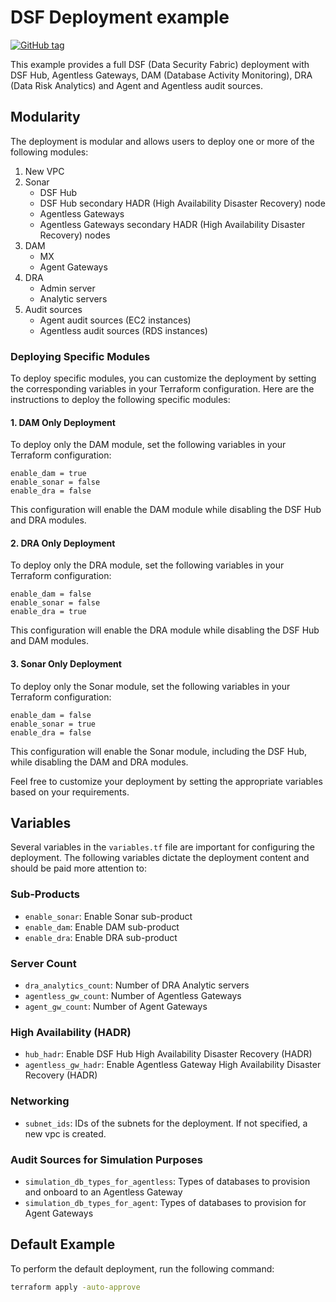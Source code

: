 # DSF Deployment example
[![GitHub tag](https://img.shields.io/github/v/tag/imperva/dsfkit.svg)](https://github.com/imperva/dsfkit/tags)

This example provides a full DSF (Data Security Fabric) deployment with DSF Hub, Agentless Gateways, DAM (Database Activity Monitoring), DRA (Data Risk Analytics) and Agent and Agentless audit sources.

## Modularity
The deployment is modular and allows users to deploy one or more of the following modules:

1. New VPC
2. Sonar
   - DSF Hub
   - DSF Hub secondary HADR (High Availability Disaster Recovery) node
   - Agentless Gateways
   - Agentless Gateways secondary HADR (High Availability Disaster Recovery) nodes
3. DAM
   - MX
   - Agent Gateways
4. DRA
   - Admin server
   - Analytic servers
5. Audit sources
   - Agent audit sources (EC2 instances)
   - Agentless audit sources (RDS instances)

### Deploying Specific Modules

To deploy specific modules, you can customize the deployment by setting the corresponding variables in your Terraform configuration. Here are the instructions to deploy the following specific modules:

#### 1. DAM Only Deployment

To deploy only the DAM module, set the following variables in your Terraform configuration:
```
enable_dam = true
enable_sonar = false
enable_dra = false
```

This configuration will enable the DAM module while disabling the DSF Hub and DRA modules.

#### 2. DRA Only Deployment

To deploy only the DRA module, set the following variables in your Terraform configuration:
```
enable_dam = false
enable_sonar = false
enable_dra = true
```

This configuration will enable the DRA module while disabling the DSF Hub and DAM modules.

#### 3. Sonar Only Deployment

To deploy only the Sonar module, set the following variables in your Terraform configuration:
```
enable_dam = false
enable_sonar = true
enable_dra = false
```

This configuration will enable the Sonar module, including the DSF Hub, while disabling the DAM and DRA modules.

Feel free to customize your deployment by setting the appropriate variables based on your requirements.


## Variables
Several variables in the `variables.tf` file are important for configuring the deployment. The following variables dictate the deployment content and should be paid more attention to:

### Sub-Products
- `enable_sonar`: Enable Sonar sub-product
- `enable_dam`: Enable DAM sub-product
- `enable_dra`: Enable DRA sub-product

### Server Count
- `dra_analytics_count`: Number of DRA Analytic servers
- `agentless_gw_count`: Number of Agentless Gateways
- `agent_gw_count`: Number of Agent Gateways

### High Availability (HADR)
- `hub_hadr`: Enable DSF Hub High Availability Disaster Recovery (HADR)
- `agentless_gw_hadr`: Enable Agentless Gateway High Availability Disaster Recovery (HADR)

### Networking
- `subnet_ids`: IDs of the subnets for the deployment. If not specified, a new vpc is created.

### Audit Sources for Simulation Purposes
- `simulation_db_types_for_agentless`: Types of databases to provision and onboard to an Agentless Gateway
- `simulation_db_types_for_agent`: Types of databases to provision for Agent Gateways

## Default Example
To perform the default deployment, run the following command:

```bash
terraform apply -auto-approve
```
